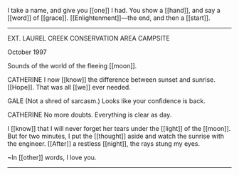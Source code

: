 I take a name, and give you [[one]] I had. You show a [[hand]], and say a [[word]] of [[grace]]. [[Enlightenment]]—the end, and then a [[start]].

***

EXT. LAUREL CREEK CONSERVATION AREA CAMPSITE

October 1997

Sounds of the world of the fleeing [[moon]].

CATHERINE
I now [[know]] the difference between sunset and sunrise. [[Hope]]. That was all [[we]] ever needed. 

GALE
(Not a shred of sarcasm.)
Looks like your confidence is back.

CATHERINE
No more doubts. Everything is clear as day.


I [[know]] that I will never forget her tears under the [[light]] of the [[moon]]. But for two minutes, I put the [[thought]] aside and watch the sunrise with the engineer. [[After]] a restless [[night]], the rays stung my eyes.

~In [[other]] words, I love you.

* * * 


  
